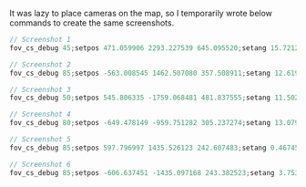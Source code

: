It was lazy to place cameras on the map, so I temporarily wrote below commands to create the same screenshots.

```cs
// Screenshot 1
fov_cs_debug 45;setpos 471.059906 2293.227539 645.095520;setang 15.721281 -113.586143 0.000000

// Screenshot 2
fov_cs_debug 85;setpos -563.008545 1462.507080 357.508911;setang 12.619737 -62.069069 0.000000

// Screenshot 3
fov_cs_debug 50;setpos 545.806335 -1759.068481 481.837555;setang 11.502712 110.857140 0.000000

// Screenshot 4
fov_cs_debug 80;setpos -649.478149 -959.751282 305.237274;setang 13.079767 48.152859 0.000000

// Screenshot 5
fov_cs_debug 85;setpos 597.796997 1435.526123 242.607483;setang 0.467450 -132.301102 0.000000

// Screenshot 6
fov_cs_debug 85;setpos -606.637451 -1435.097168 243.382523;setang 3.753056 51.828999 0.000000
```
